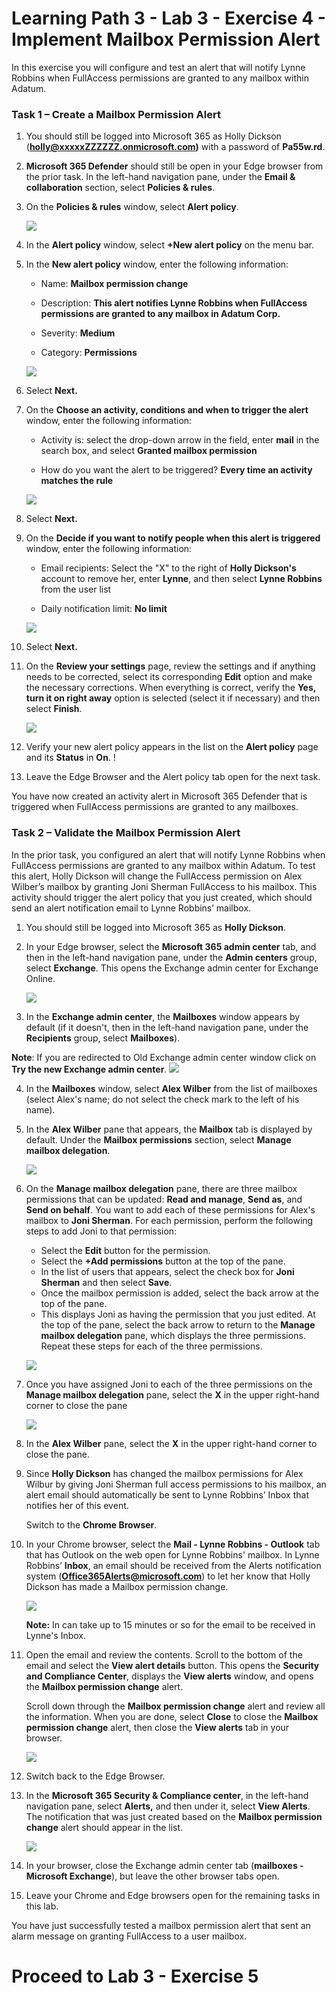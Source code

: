 # Learning Path 3 - Lab 3 - Exercise 4 - Implement Mailbox Permission Alert


In this exercise you will configure and test an alert that will notify Lynne Robbins when FullAccess permissions are granted to any mailbox within Adatum.

### Task 1 – Create a Mailbox Permission Alert

1. You should still be logged into Microsoft 365 as Holly Dickson (**holly@xxxxxZZZZZZ.onmicrosoft.com)** with a password of **Pa55w.rd**. 

2. **Microsoft 365 Defender** should still be open in your Edge browser from the prior task. In the left-hand navigation pane, under the **Email & collaboration** section, select **Policies & rules**. 

3. On the **Policies & rules** window, select **Alert policy**.

	![](images/alert-policy-ex-5.png)

4. In the **Alert policy** window, select **+New alert policy** on the menu bar.

5. In the **New alert policy** window, enter the following information:

	- Name: **Mailbox permission change**

	- Description: **This alert notifies Lynne Robbins when FullAccess permissions are granted to any mailbox in Adatum Corp.**

	- Severity: **Medium**

	- Category: **Permissions**

	![](images/alert-policy-create-1.png)

6. Select **Next.**

7. On the **Choose an activity, conditions and when to trigger the alert** window, enter the following information:

	- Activity is: select the drop-down arrow in the field, enter **mail** in the search box, and select **Granted mailbox permission**

	- How do you want the alert to be triggered? **Every time an activity matches the rule**

	![](images/alert-policy-create-2.png)

8. Select **Next.**

9. On the **Decide if you want to notify people when this alert is triggered** window, enter the following information:

	- Email recipients: Select the "X" to the right of **Holly Dickson's** account to remove her, enter **Lynne**, and then select **Lynne Robbins** from the user list

	- Daily notification limit: **No limit**
	
	![](images/alert-policy-create-3.png)
	
10. Select **Next.**

11. On the **Review your settings** page, review the settings and if anything needs to be corrected, select its corresponding **Edit** option and make the necessary corrections. When everything is correct, verify the **Yes, turn it on right away** option is selected (select it if necessary) and then select **Finish**.

	![](images/alert-policy-create-4.png)
	
12. Verify your new alert policy appears in the list on the **Alert policy** page and its **Status** in **On**.	!	
	[](images/alert-policy-create-5.png)

13. Leave the Edge Browser and the Alert policy tab open for the next task.

You have now created an activity alert in Microsoft 365 Defender that is triggered when FullAccess permissions are granted to any mailboxes.

### Task 2 – Validate the Mailbox Permission Alert

In the prior task, you configured an alert that will notify Lynne Robbins when FullAccess permissions are granted to any mailbox within Adatum. To test this alert, Holly Dickson will change the FullAccess permission on Alex Wilber’s mailbox by granting Joni Sherman FullAccess to his mailbox. This activity should trigger the alert policy that you just created, which should send an alert notification email to Lynne Robbins’ mailbox.

1. You should still be logged into Microsoft 365 as **Holly Dickson**. 

2. In your Edge browser, select the **Microsoft 365 admin center** tab, and then in the left-hand navigation pane, under the **Admin centers** group, select **Exchange**. This opens the Exchange admin center for Exchange Online.	
	
	![](images/exchange-1.png)

3. In the **Exchange admin center**, the **Mailboxes** window appears by default (if it doesn't, then in the left-hand navigation pane, under the **Recipients** group, select **Mailboxes**). 

  **Note**: If you are redirected to Old Exchange admin center window click on **Try the new Exchange admin center**.
	![](images/exchange.png)

4. In the **Mailboxes** window, select **Alex Wilber** from the list of mailboxes (select Alex's name; do not select the check mark to the left of his name).	

5. In the **Alex Wilber** pane that appears, the **Mailbox** tab is displayed by default. Under the **Mailbox permissions** section, select **Manage mailbox delegation**.

	![](images/manage-mailbox.png)

6. On the **Manage mailbox delegation** pane, there are three mailbox permissions that can be updated: **Read and manage**, **Send as**, and **Send on behalf**. You want to add each of these permissions for Alex's mailbox to **Joni Sherman**. For each permission, perform the following steps to add Joni to that permission: <br/>

	- Select the **Edit** button for the permission.
	- Select the **+Add permissions** button at the top of the pane.
	- In the list of users that appears, select the check box for **Joni Sherman** and then select **Save**.
	- Once the mailbox permission is added, select the back arrow at the top of the pane. 
	- This displays Joni as having the permission that you just edited. At the top of the pane, select the back arrow to return to the **Manage mailbox delegation** pane, which displays the three permissions. Repeat these steps for each of the three permissions. 

	![](images/read-manage.png)

7. Once you have assigned Joni to each of the three permissions on the **Manage mailbox delegation** pane, select the **X** in the upper right-hand corner to close the pane
	
	![](images/mpa1.png)

8. In the **Alex Wilber** pane, select the **X** in the upper right-hand corner to close the pane.

9. Since **Holly Dickson** has changed the mailbox permissions for Alex Wilbur by giving Joni Sherman full access permissions to his mailbox, an alert email should automatically be sent to Lynne Robbins’ Inbox that notifies her of this event.	

	‎Switch to the **Chrome Browser**. 

10. In your Chrome browser, select the **Mail - Lynne Robbins - Outlook** tab that has Outlook on the web open for Lynne Robbins' mailbox. In Lynne Robbins’ **Inbox**, an email should be received from the Alerts notification system (**Office365Alerts@microsoft.com**) to let her know that Holly Dickson has made a Mailbox permission change. <br/>
	
	![](images/mail-to-lynne.png)
	
	**Note:** In can take up to 15 minutes or so for the email to be received in Lynne's Inbox. 

11. Open the email and review the contents. Scroll to the bottom of the email and select the **View alert details** button. This opens the **Security and Compliance Center**, displays the **View alerts** window, and opens the **Mailbox permission change** alert. <br/>

	Scroll down through the **Mailbox permission change** alert and review all the information. When you are done, select **Close** to close the **Mailbox permission change** alert, then close the **View alerts** tab in your browser.

	![](images/view-alert-details.png)

12. Switch back to the Edge Browser.	

13. In the **Microsoft 365 Security &amp; Compliance center**, in the left-hand navigation pane, select **Alerts,** and then under it, select **View Alerts**. The notification that was just created based on the **Mailbox permission change** alert should appear in the list.

	![](images/edge-security.png)

14. In your browser, close the Exchange admin center tab (**mailboxes - Microsoft Exchange**), but leave the other browser tabs open.

15. Leave your Chrome and Edge browsers open for the remaining tasks in this lab.

You have just successfully tested a mailbox permission alert that sent an alarm message on granting FullAccess to a user mailbox.	

# Proceed to Lab 3 - Exercise 5
